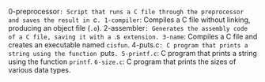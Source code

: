 0-preprocessor`: Script that runs a C file through the preprocessor and saves the result in `c`.
1-compiler`: Compiles a C file without linking, producing an object file (`.o`).
2-assembler`: Generates the assembly code of a C file, saving it with a `.s` extension.
3-name`: Compiles a C file and creates an executable named `cisfun`.
4-puts.c`: C program that prints a string using the function `puts`.
5-printf.c`: C program that prints a string using the function `printf`.
`6-size.c`: C program that prints the sizes of various data types.

